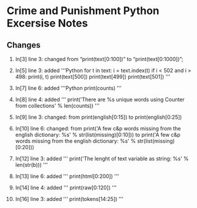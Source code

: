 # Crime and Punishment Python Excersise Notes

## Changes
1. In[3] line 3: changed from “print(text[0:100])” to “print(text[0:1000])”;

1. In[5] line 3: added 
'''Python
for t in text:
    i = text.index(t)
    if i < 502 and i > 498:
        print(i, t)
print(text[500])
print(text[499])
print(text[501])
'''

1. In[7] line 6: added 
'''Python
print(counts)
'''

1. In[8] line 4: added
'''
print('There are %s unique words using Counter from collections' % len(counts))
'''

1. In[9] line 3: changed: from print(english[0:15]) to print(english[0:25])

1. In[10] line 6: changed: from print('A few c&p words missing from the english dictionary: %s' % str(list(missing)[0:10])) to print('A few c&p words missing from the english dictionary: %s' % str(list(missing)[0:20]))

1. In[12] line 3: added
'''
print('The lenght of text variable as string: %s' % len(str(b)))
'''

1. In[13] line 6: added
'''
print(html[0:200])
'''

1. In[14] line 4: added
'''
print(raw[0:120])
'''

1. In[16] line 3: added
'''
print(tokens[14:25])
'''
